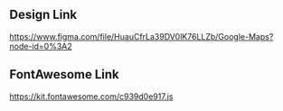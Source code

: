 ## Design Link

https://www.figma.com/file/HuauCfrLa39DV0lK76LLZb/Google-Maps?node-id=0%3A2


## FontAwesome Link

https://kit.fontawesome.com/c939d0e917.js

